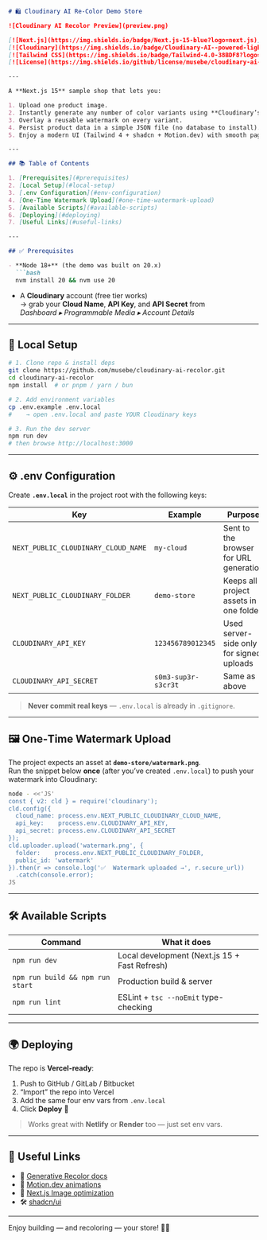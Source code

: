 ```md
# 🛍️ Cloudinary AI Re‑Color Demo Store

![Cloudinary AI Recolor Preview](preview.png)

[![Next.js](https://img.shields.io/badge/Next.js-15-blue?logo=next.js)](https://nextjs.org/)
[![Cloudinary](https://img.shields.io/badge/Cloudinary-AI--powered-lightblue?logo=cloudinary)](https://cloudinary.com/)
[![Tailwind CSS](https://img.shields.io/badge/Tailwind-4.0-38BDF8?logo=tailwindcss)](https://tailwindcss.com/)
[![License](https://img.shields.io/github/license/musebe/cloudinary-ai-recolor)](./LICENSE)

---

A **Next.js 15** sample shop that lets you:

1. Upload one product image.
2. Instantly generate any number of color variants using **Cloudinary’s Generative Recolor** transformation.
3. Overlay a reusable watermark on every variant.
4. Persist product data in a simple JSON file (no database to install).
5. Enjoy a modern UI (Tailwind 4 + shadcn + Motion.dev) with smooth page and hover animations.

---

## 📚 Table of Contents

1. [Prerequisites](#prerequisites)  
2. [Local Setup](#local-setup)  
3. [.env Configuration](#env-configuration)  
4. [One‑Time Watermark Upload](#one-time-watermark-upload)  
5. [Available Scripts](#available-scripts)  
6. [Deploying](#deploying)  
7. [Useful Links](#useful-links)

---

## ✅ Prerequisites

- **Node 18+** (the demo was built on 20.x)  
  ```bash
  nvm install 20 && nvm use 20
  ```
- A **Cloudinary** account (free tier works)  
  → grab your **Cloud Name**, **API Key**, and **API Secret** from  
  *Dashboard ▸ Programmable Media ▸ Account Details*

---

## 🚀 Local Setup

```bash
# 1. Clone repo & install deps
git clone https://github.com/musebe/cloudinary-ai-recolor.git
cd cloudinary-ai-recolor
npm install  # or pnpm / yarn / bun

# 2. Add environment variables
cp .env.example .env.local
#    → open .env.local and paste YOUR Cloudinary keys

# 3. Run the dev server
npm run dev
# then browse http://localhost:3000
```

---

## ⚙️ .env Configuration

Create **`.env.local`** in the project root with the following keys:

| Key                                 | Example             | Purpose                                           |
|-------------------------------------|---------------------|---------------------------------------------------|
| `NEXT_PUBLIC_CLOUDINARY_CLOUD_NAME` | `my-cloud`          | Sent to the browser for URL generation            |
| `NEXT_PUBLIC_CLOUDINARY_FOLDER`     | `demo-store`        | Keeps all project assets in one folder            |
| `CLOUDINARY_API_KEY`                | `123456789012345`   | Used server-side only for signed uploads          |
| `CLOUDINARY_API_SECRET`             | `s0m3-sup3r-s3cr3t` | Same as above                                     |

> **Never commit real keys** — `.env.local` is already in `.gitignore`.

---

## 🖼️ One‑Time Watermark Upload

The project expects an asset at **`demo-store/watermark.png`**.  
Run the snippet below **once** (after you’ve created `.env.local`) to push your watermark into Cloudinary:

```bash
node - <<'JS'
const { v2: cld } = require('cloudinary');
cld.config({
  cloud_name: process.env.NEXT_PUBLIC_CLOUDINARY_CLOUD_NAME,
  api_key:    process.env.CLOUDINARY_API_KEY,
  api_secret: process.env.CLOUDINARY_API_SECRET
});
cld.uploader.upload('watermark.png', {
  folder:    process.env.NEXT_PUBLIC_CLOUDINARY_FOLDER,
  public_id: 'watermark'
}).then(r => console.log('✅  Watermark uploaded →', r.secure_url))
  .catch(console.error);
JS
```

---

## 🛠 Available Scripts

| Command                            | What it does                                   |
|-----------------------------------|------------------------------------------------|
| `npm run dev`                     | Local development (Next.js 15 + Fast Refresh)  |
| `npm run build && npm run start` | Production build & server                      |
| `npm run lint`                    | ESLint + `tsc --noEmit` type-checking         |

---

## 🌍 Deploying

The repo is **Vercel-ready**:

1. Push to GitHub / GitLab / Bitbucket  
2. “Import” the repo into Vercel  
3. Add the same four env vars from `.env.local`  
4. Click **Deploy** 🚀

> Works great with **Netlify** or **Render** too — just set env vars.

---

## 🔗 Useful Links

- 📘 [Generative Recolor docs](https://cloudinary.com/documentation/transformation_reference#e_gen_recolor)
- 💫 [Motion.dev animations](https://motion.dev)
- 🧠 [Next.js Image optimization](https://nextjs.org/docs/app/building-your-application/optimizing/images)
- 🛠 [shadcn/ui](https://ui.shadcn.com)

---

Enjoy building — and recoloring — your store! 🌈🛒
```
